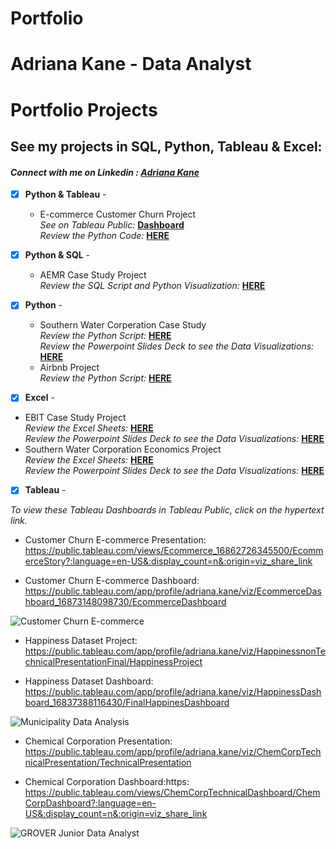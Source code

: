 # Portfolio
# Adriana Kane - Data Analyst
# Portfolio Projects
## See my projects in SQL, Python, Tableau & Excel: <br />
#### *Connect with me on Linkedin : [Adriana Kane](www.linkedin.com/in/adriana-kane/)* <br />



- [x] **Python & Tableau** - 
  - E-commerce Customer Churn Project<br />
*See on Tableau Public:* **[Dashboard](https://public.tableau.com/shared/MH3Y57Y5N?:display_count=n&:origin=viz_share_link)**<br />
*Review the Python Code:* **[HERE](https://github.com/AdrianaKane/Portfolio/blob/main/Customer_Churn_Notebook_Project/Customer_Churn_Notebook_Final.ipynb)**<br />

- [x] **Python & SQL** - 
  - AEMR Case Study Project <br />
*Review the SQL Script and Python Visualization:* **[HERE](https://github.com/AdrianaKane/Portfolio/blob/main/AEMO_SQL_Case_Study/AEMO%20CASE%20STUDY%20FINAL%202.ipynb)**<br />

- [x] **Python** - 
  - Southern Water Corperation Case Study <br />
*Review the Python Script:* **[HERE](https://github.com/AdrianaKane/Portfolio/blob/main/Southern_Water_Corporation_Case_Study/Southern_Water_Corp_OLS_Case.ipynb)**<br />
*Review the Powerpoint Slides Deck to see the Data Visualizations:* **[HERE](https://github.com/AdrianaKane/Portfolio/blob/main/Southern_Water_Corporation_Case_Study/Southern_Water_Corp_Statistics_Student_Reference_%20Adriana%20Kane.pptx)**<br />
  - Airbnb Project <br />
*Review the Python Script:* **[HERE](https://github.com/AdrianaKane/Portfolio/blob/main/Airbnb_Case_Study/Airbnb%20Case%20Study%20Jupyter.ipynb)**<br />

- [x] **Excel** -
 - EBIT Case Study Project <br />
*Review the Excel Sheets:* **[HERE](https://github.com/AdrianaKane/Portfolio/blob/main/Southern_Water_Corporation_Case_Study/Southern%20Water%20Corp%20EBIT%20Analysis%20(Adriana%20Kane).xlsx)**<br />
*Review the Powerpoint Slides Deck to see the Data Visualizations:* **[HERE](https://github.com/AdrianaKane/Portfolio/blob/main/Southern_Water_Corporation_Case_Study/Presentation%20Southern%20Water%20Corp%20EBIT%20%5BAdriana%20Kane%5D.pptx)**<br />
 - Southern Water Corporation Economics Project <br />
*Review the Excel Sheets:* **[HERE](https://github.com/AdrianaKane/Portfolio/blob/main/Southern_Water_Corporation_Case_Study/Presentation%20Southern%20Water%20Corp%20Economics%20%5BAdriana%20Kane%5D%20pptx.pptx)**<br />
*Review the Powerpoint Slides Deck to see the Data Visualizations:* **[HERE]()**<br />
 
- [x] **Tableau** - 

*To view these Tableau Dashboards in Tableau Public, click on the hypertext link.*

- Customer Churn E-commerce Presentation:  https://public.tableau.com/views/Ecommerce_16862726345500/EcommerceStory?:language=en-US&:display_count=n&:origin=viz_share_link

- Customer Churn E-commerce Dashboard: https://public.tableau.com/app/profile/adriana.kane/viz/EcommerceDashboard_16873148098730/EcommerceDashboard

![Customer Churn E-commerce](visuals/EcommerceDashboard.png)  

- Happiness Dataset Project: https://public.tableau.com/app/profile/adriana.kane/viz/HappinessnonTechnicalPresentationFinal/HappinessProject 

- Happiness Dataset Dashboard: https://public.tableau.com/app/profile/adriana.kane/viz/HappinessDashboard_16837388116430/FinalHappinesDashboard

![Municipality Data Analysis](visuals/HappinessDashboard.png)  

- Chemical Corporation Presentation: https://public.tableau.com/app/profile/adriana.kane/viz/ChemCorpTechnicalPresentation/TechnicalPresentation

- Chemical Corporation Dashboard:https: https://public.tableau.com/views/ChemCorpTechnicalDashboard/ChemCorpDashboard?:language=en-US&:display_count=n&:origin=viz_share_link
  
![GROVER Junior Data Analyst](visuals/ChemCorpTechnicalDashboard.png)  



